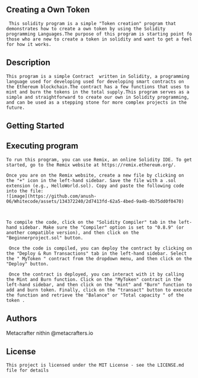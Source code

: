 ## Creating a  Own Token

     This solidity program is a simple "Token creation" program that demonstrates how to create a own token by using the Solidity programming Languages.The purpose of this program is starting point fo those who are new to create a token in solidity and want to get a feel for how it works.
  
## Description
    This program is a simple Contract  written in Solidity, a programming language used for developing used for developing smart contracts on the Ethereum blockchain.The contract has a few functions that uses to mint and burn the tokens in the total supply.This program serves as a simple and straightforward to create our own in Solidity programming, and can be used as a stepping stone for more complex projects in the future.
## Getting Started
## Executing program

    To run this program, you can use Remix, an online Solidity IDE. To get started, go to the Remix website at https://remix.ethereum.org/.

    Once you are on the Remix website, create a new file by clicking on the "+" icon in the left-hand sidebar. Save the file with a .sol extension (e.g., HelloWorld.sol). Copy and paste the following code into the file:
    ![image](https://github.com/anush-06/Whitecode/assets/134372240/2d7413fd-62a5-4bed-9a4b-0b75dd0f0470)



    To compile the code, click on the "Solidity Compiler" tab in the left-hand sidebar. Make sure the "Compiler" option is set to "0.8.9" (or another compatible version), and then click on the "Beginnerproject.sol" button.

     Once the code is compiled, you can deploy the contract by clicking on the "Deploy & Run Transactions" tab in the left-hand sidebar. Select the " MyToken " contract from the dropdown menu, and then click on the "Deploy" button.

     Once the contract is deployed, you can interact with it by calling the Mint and Burn function. Click on the "MyToken" contract in the left-hand sidebar, and then click on the "mint" and "Burn" function to add and burn token. Finally, click on the "transact" button to execute the function and retrieve the "Balance" or "Total capacity " of the token .
## Authors

Metacrafter nithin 
@metacrafters.io

## License
    This project is licensed under the MIT License - see the LICENSE.md file for details
